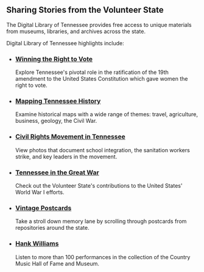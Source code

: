 ## Sharing Stories from the Volunteer State

The Digital Library of Tennessee provides free access to unique materials from museums, libraries, and archives across the state.

Digital Library of Tennessee highlights include:  

- ### [Winning the Right to Vote](/search?q=women*%20suffrage)

  Explore Tennessee's pivotal role in the ratification of the 19th amendment to the United States Constitution which gave women the right to vote.
  
- ### [Mapping Tennessee History](/search?q=maps&type=image)

  Examine historical maps with a wide range of themes: travel, agriculture, business, geology, the Civil War.

- ### [Civil Rights Movement in Tennessee](/search?subject=%22Civil%20rights%22&type=image)

  View photos that document school integration, the sanitation workers strike, and key leaders in the movement.

- ### [Tennessee in the Great War](/search?q=World%20War%2C%201914-1918&subject=%22World%20War%2C%201914-1918%22&)

  Check out the Volunteer State's contributions to the United States' World War I efforts.

- ### [Vintage Postcards](/search?q=postcard*)

  Take a stroll down memory lane by scrolling through postcards from repositories around the state.

- ### [Hank Williams](/search?subject=%22Williams%2C%20Hank%2C%201923-1953%22&provider=%22Country%20Music%20Hall%20of%20Fame%20and%20Museum%22)

  Listen to more than 100 performances in the collection of the Country Music Hall of Fame and Museum. 
